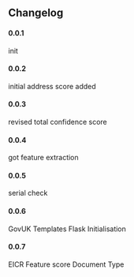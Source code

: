 ## Changelog

#### 0.0.1 
init

#### 0.0.2
initial address score added

#### 0.0.3
revised total confidence score

#### 0.0.4
got feature extraction

#### 0.0.5
serial check

#### 0.0.6
GovUK Templates
Flask Initialisation

#### 0.0.7
EICR Feature score
Document Type

